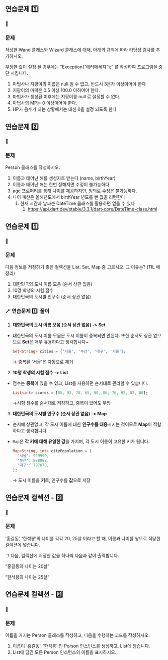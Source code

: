 ## 연습문제 1️⃣

<aside>
🔎

### 문제

작성한 Wand 클래스와 Wizard 클래스에 대해, 아래의 규칙에 따라 타당성 검사를 추가하시오.

부정한 값이 설정 될 경우에는 “Exception(“에러메세지");” 를 작성하여 프로그램을 중단 시킵니다.

1. 마법사나 지팡이의 이름은 null 일 수 없고, 반드시 3문자 이상이어야 한다
2. 지팡이의 마력은 0.5 이상 100.0 이하여야 한다.
3. 마법사가 생성된 이후에는 지팡이를 null 로 설정할 수 없다.
4. 마법사의 MP는 0 이상이어야 한다.
5. HP가 음수가 되는 상황에서는 대신 0을 설정 되도록 한다
</aside>

## 연습문제 2️⃣

<aside>
🔎

### 문제

Person 클래스를 작성하시오.

1. 이름과 태어난 해를 생성자로 받는다 (name, birthYear)
2. 이름과 태어난 해는 한번 정해지면 수정이 불가능하다.
3. age 프로퍼티를 통해 나이를 제공하지만, 임의로 수정은 불가능하다.
4. 나이 계산은 올해년도에서 birthYear 년도를 뺀 값을 리턴한다
    1. 현재 시간과 날짜는 DateTime 클래스를 활용하면 얻을 수 있다
        1. https://api.dart.dev/stable/3.3.1/dart-core/DateTime-class.html
</aside>

## 연습문제 1️⃣

<aside>
🔎

### 문제

다음 정보를 저장하기 좋은 컬렉션을 List, Set, Map 중 고르시오. 그 이유는? (TIL 에 정리)

1. 대한민국의 도시 이름 모음 (순서 상관 없음)
2. 10명 학생의 시험 점수
3. 대한민국의 도시별 인구수 (순서 상관 없음)
</aside>

### 🪄 연습문제 1️⃣  풀이

<aside>

1. **대한민국의 도시 이름 모음 (순서 상관 없음) -> Set**

- 대한민국의 도시 이름 모음은  도시 이름이 중복되면 안된다. 또한 순서도 상관 없으므로  **Set**은 매우 유용하다고 생각합니다~
    
    ```dart
    Set<String> cities = {'서울', '부산', '대구', '서울'};
    ```
    
    → 중복된 '서울'은 자동으로 제거
    

2. **10명 학생의 시험 점수 -> List**

- 점수는 **중복**이 있을 수 있고,  List를 사용하면 순서대로 관리할 수 있습니다.
    
    ```dart
    List<int> scores = [85, 92, 78, 65, 90, 88, 76, 95, 82, 80];
    ```
    
    →시험 점수를 순서대로 저장하고, 중복이 있어도 무방
    

3. **대한민국의 도시별 인구수 (순서 상관 없음) -> Map**

- 순서에 상관없고, 각 도시 이름에 대한 **인구수를 대응**시키는 것이므로 **Map**이 적합하다고 생각합니다.
- `Map`은 **각 키에 대해 유일한 값**을 가지며, 각 도시 이름이 고유한 키가 됩니다.
    
    ```dart
    Map<String, int> cityPopulation = {
      '서울': 999999,
      '부산': 888888,
      '대구': 787878,
    };
    ```
    
    → 도시 이름을 **키**로, 인구수를 **값**으로 저장
    

</aside>

## 연습문제 컬렉션 - 2️⃣

<aside>
🔎

### 문제

‘홍길동’, ‘한석봉'의 나이를 각각 20, 25살 이라고 할 때, 이름과 나이를 쌍으로 적당한 컬렉션에 넣습니다.

그 다음, 컬렉션에 저장한 값을 하나씩 다음과 같이 출력합니다.

“홍길동의 나이는 20살”

“한석봉의 나이는 25살”

</aside>

## 연습문제 컬렉션 - 3️⃣

<aside>
🔎

### 문제

이름을 가지는 Person 클래스를 작성하고, 다음을 수행하는 코드를 작성하시오.

1. 이름이 ‘홍길동', ‘한석봉' 인 Person 인스턴스를 생성하고, List에 담습니다.
2. List에 담긴 모든 Person 인스턴스의 이름을 표시하시오.
</aside>